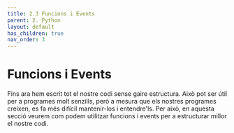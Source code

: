 ```yaml
---
title: 2.3 Funcions i Events
parent: 2. Python
layout: default
has_children: true
nav_order: 3
---
```


# Funcions i Events

Fins ara hem escrit tot el nostre codi sense gaire estructura. Això pot ser útil per a programes molt senzills, però a mesura que els nostres programes creixen, es fa més difícil mantenir-los i entendre'ls. Per això, en aquesta secció veurem com podem utilitzar funcions i events per a estructurar millor el nostre codi.
